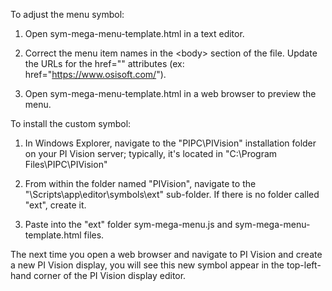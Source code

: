 
To adjust the menu symbol:


1. Open sym-mega-menu-template.html in a text editor.

2. Correct the menu item names in the &lt;body&gt; section of the file. Update the URLs for the href="" attributes (ex: href="https://www.osisoft.com/").

3. Open sym-mega-menu-template.html in a web browser to preview the menu.



To install the custom symbol:


1. In Windows Explorer, navigate to the "PIPC\PIVision" installation folder on your PI Vision server; typically, it's located in "C:\Program Files\PIPC\PIVision"

2. From within the folder named "PIVision", navigate to the "\Scripts\app\editor\symbols\ext" sub-folder.  If there is no folder called "ext", create it.  

3. Paste into the "ext" folder sym-mega-menu.js and sym-mega-menu-template.html files.


The next time you open a web browser and navigate to PI Vision and create a new PI Vision display, you will see this new symbol appear in the top-left-hand corner of the PI Vision display editor.